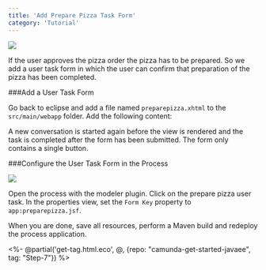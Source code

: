 ```yaml
---
title: 'Add Prepare Pizza Task Form'
category: 'Tutorial'
---
```


<div class="row">
  <div class="col-xs-6 col-sm-6 col-md-3">
    <img id="prepare-pizza" data-img-thumb src="ref:asset:/assets/img/getting-started/javaee/prepare-pizza.png"/>
  </div>
  <div class="col-xs-9 col-sm-9 col-md-9">
    <p>
      If the user approves the pizza order the pizza has to be prepared. So we add a user task form in which the user can confirm that preparation of the pizza has been completed.
    </p>
  </div>
</div>

###Add a User Task Form

Go back to eclipse and add a file named `preparepizza.xhtml` to the `src/main/webapp` folder. Add the following content:

<div class="app-source" data-source-code="preparepizza.xhtml" annotate="code-annotations"></div>

A new conversation is started again before the view is rendered and the task is completed after the form has been submitted. The form only contains a single button.

###Configure the User Task Form in the Process

<div class="row">
  <div class="col-xs-6 col-sm-6 col-md-3">
    <img id="pizza-order-prepare-pizza" data-img-thumb src="ref:asset:/assets/img/getting-started/javaee/pizza-order-prepare-pizza.png"/>
  </div>
  <div class="col-xs-9 col-sm-9 col-md-9">
    <p>
      Open the process with the modeler plugin. Click on the prepare pizza user task. In the properties view, set the <code>Form Key</code> property to <code>app:preparepizza.jsf</code>.
    </p>
    <p>
      When you are done, save all resources, perform a Maven build and redeploy the process application.
    </p>
  </div>
</div>

<%- @partial('get-tag.html.eco', @, {repo: "camunda-get-started-javaee", tag: "Step-7"}) %>
